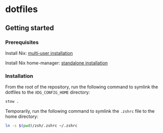 # dotfiles

## Getting started

### Prerequisites

Install Nix: [multi-user installation](https://nix.dev/install-nix)

Install Nix home-manager: [standalone installation](https://nix-community.github.io/home-manager/index.xhtml#sec-install-standalone)

### Installation

From the root of the repository, run the following command to symlink the dotfiles to the `XDG_CONFIG_HOME` directory:

```bash
stow .
```

Temporarily, run the following command to symlink the `.zshrc` file to the home directory:

```bash
ln -s $(pwd)/zsh/.zshrc ~/.zshrc
```
